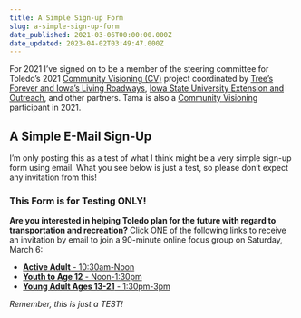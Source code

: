 ```yaml
---
title: A Simple Sign-up Form
slug: a-simple-sign-up-form
date_published: 2021-03-06T00:00:00.000Z
date_updated: 2023-04-02T03:49:47.000Z
---
```


For 2021 I’ve signed on to be a member of the steering committee for Toledo’s 2021 [Community Visioning (CV)](https://www.communityvisioning.org/toledo/) project coordinated by [Tree’s Forever and Iowa’s Living Roadways](http://www.treesforever.org/IowasLivingRoadways), [Iowa State University Extension and Outreach](https://www.extension.iastate.edu/), and other partners.  Tama is also a [Community Visioning](https://www.communityvisioning.org/tama/) participant in 2021.

## A Simple E-Mail Sign-Up

I’m only posting this as a test of what I think might be a very simple sign-up form using email.  What you see below is just a test, so please don’t expect any invitation from this!

### This Form is for Testing ONLY!

**Are you interested in helping Toledo plan for the future with regard to transportation and recreation?** Click ONE of the following links to receive an invitation by email to join a 90-minute online focus group on Saturday, March 6:

- [**Active Adult** - 10:30am-Noon](mailto:mark.mcfate@icloud.com?subject=Toledo:Active%20Adult&amp;body=Please%20send%20this%20email%20to%20confirm%20your%20interest.%20Thank%20You!)
- [**Youth to Age 12** - Noon-1:30pm](mailto:mark.mcfate@icloud.com?subject=Toledo:Youth&amp;body=Please%20send%20this%20email%20to%20confirm%20your%20interest.%20Thank%20You!)
- [**Young Adult Ages 13-21** - 1:30pm-3pm](mailto:mark.mcfate@icloud.com?subject=Toledo:Young%20Adult&amp;body=Please%20send%20this%20email%20to%20confirm%20your%20interest.%20Thank%20You!)

*Remember, this is just a TEST!*
